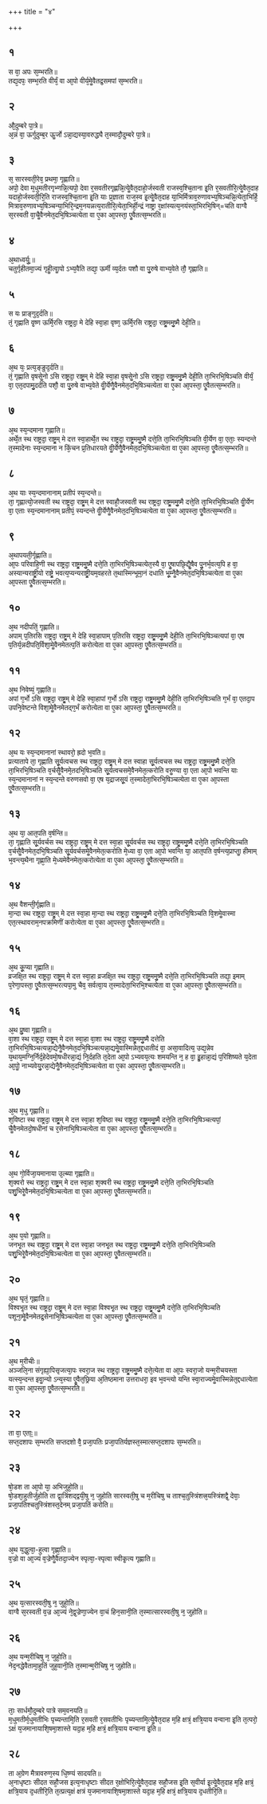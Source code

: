 +++
title = "४"

+++
## १
स वा᳘ अपः स᳘म्भरति॥  
तद्य᳘दपः᳘ सम्भ᳘रति वीर्यं᳘ वा आ᳘पो वीर्य᳘मेॗवैतद्र᳘समपां स᳘म्भरति॥  
## २
औ᳘दुम्बरे पा᳘त्रे॥  
अ᳘न्नं वा᳘ ऊर्गुदुम्ब᳘र ऊॗर्जो ऽन्ना᳘द्यस्या᳘वरुद्ध्यै त᳘स्मादौ᳘दुम्बरे पा᳘त्रे॥  
## ३
स᳘ सारस्वती᳘रेव᳘ प्रथमा᳘ गृह्णाति॥  
अपो᳘ देवा म᳘धुमतीरगृभ्णन्नि᳘त्यपो᳘ देवा र᳘सवतीरगृह्णन्नि᳘त्येॗवैत᳘दाहो᳘र्जस्वती राजस्व᳘श्चि᳘ताना इ᳘ति र᳘सवतीरि᳘त्येॗवैत᳘दाह यदाहो᳘र्जस्वती᳘रि᳘ति राजस्व᳘श्चि᳘ताना इ᳘ति याः प्र᳘ज्ञाता राज᳘स्व इ᳘त्येॗवैत᳘दाह या᳘भिर्मित्राव᳘रुणावभ्य᳘षिञ्चन्नि᳘त्येता᳘भिर्हि᳘ मित्राव᳘रुणावभ्य᳘षिञ्चन्या᳘भिरि᳘न्द्रम᳘नयन्नत्य᳘रातीरि᳘त्येता᳘भिर्ही᳘न्द्रं नाष्ट्रा र᳘क्षांस्यत्य᳘नयंस्ता᳘भिरभि᳘षिन्=चति वाग्वै स᳘रस्वती वा᳘चैॗवैनमेत᳘दभि᳘षिञ्चत्येता वा ए᳘का आ᳘पस्ता᳘ एॗवैतत्स᳘म्भरति॥  
## ४
अ᳘थाध्वर्युः᳟॥  
चतुर्गृहीतमा᳘ज्यं गृहीॗत्वाॗपो ऽभ्य᳘वैति तद्या᳘ ऊर्मी व्य᳘र्दतः पशौ वा पु᳘रुषे वाभ्य᳘वेते तौ᳘ गृह्णाति॥  
## ५
स यः प्राङ्गुद᳘र्दति॥  
तं᳘ गृह्णाति वृ᳘ष्ण ऊर्मि᳘रसि राष्ट्रदा᳘ मे देहि स्वा᳘हा वृष्ण᳘ ऊर्मि᳘रसि राष्ट्रदा᳘ राष्ट्र᳘ममु᳘ष्मै देही᳘ति॥  
## ६
अ᳘थ यः᳘ प्रत्य᳘ङ्ङुद᳘र्दति॥  
तं᳘ गृह्णाति वृषसेॗनो ऽसि राष्ट्रदा᳘ राष्ट्र᳘म् मे देहि स्वा᳘हा वृषसेॗनो ऽसि राष्ट्रदा᳘ राष्ट्र᳘ममु᳘ष्मै देही᳘ति ता᳘भिरभि᳘षिञ्चति वीर्यं᳘ वा᳘ एत᳘दपामु᳘दर्दति पशौ᳘ वा पु᳘रुषे वाभ्य᳘वेते वीॗर्येणैॗवैनमेत᳘दभि᳘षिञ्चत्येता वा ए᳘का आ᳘पस्ता᳘ एॗवैतत्स᳘म्भरति॥  
## ७
अ᳘थ स्य᳘न्दमाना गृह्णाति॥  
अर्थे᳘त स्थ राष्ट्रदा᳘ राष्ट्र᳘म् मे दत्त स्वा᳘हार्थे᳘त स्थ राष्ट्रदा᳘ राष्ट्र᳘ममु᳘ष्मै दत्ते᳘ति ता᳘भिरभि᳘षिञ्चति वी᳘र्येण वा᳘ एताः᳘ स्यन्दन्ते त᳘स्मादेनाः स्य᳘न्दमाना न किं᳘चन प्र᳘तिधारयते वीॗर्येणैॗवैनमेत᳘दभि᳘षिञ्चत्येता वा ए᳘का आ᳘पस्ता᳘ एॗवैतत्स᳘म्भरति॥  
## ८
अ᳘थ याः स्य᳘न्दमानानाम् प्रतीपं स्य᳘न्दन्ते॥  
ता᳘ गृह्णात्यो᳘जस्वती स्थ राष्ट्रदा᳘ राष्ट्र᳘म् मे दत्त स्वाहौ᳘जस्वती स्थ राष्ट्रदा᳘ राष्ट्र᳘ममु᳘ष्मै दत्ते᳘ति ता᳘भिरभि᳘षिञ्चति वीॗर्येण वा᳘ एताः स्य᳘न्दमानानाम् प्रतीपं᳘ स्यन्दन्ते वीॗर्येणैॗवैनमेत᳘दभि᳘षिञ्चत्येता वा ए᳘का आ᳘पस्ता᳘ एॗवैतत्स᳘म्भरति॥  
## ९
अ᳘थापयती᳘र्गृह्णाति॥  
आ᳘पः परिवाहि᳘णी स्थ राष्ट्रदा᳘ राष्ट्र᳘ममु᳘ष्मै दत्ते᳘ति ता᳘भिरभि᳘षिञ्चत्येत᳘स्यै वा᳘ एॗषापछि᳘द्यैॗषैव पु᳘नर्भ᳘वत्य᳘पि ह वा᳘ अस्यान्यराष्ट्री᳘यो राष्ट्रे᳘ भवत्य᳘प्यन्यराष्ट्री᳘यम᳘वहरते त᳘थास्मिन्भूमा᳘नं दधाति भू᳘म्नैॗवैनमेत᳘दभि᳘षिञ्चत्येता वा ए᳘का आ᳘पस्ता एॗवैतत्स᳘म्भरति॥  
## १०
अ᳘थ नदीपतिं᳘ गृह्णाति॥  
अपाम् प᳘तिरसि राष्ट्रदा᳘ राष्ट्र᳘म् मे देहि स्वा᳘हापाम् प᳘तिरसि राष्ट्रदा᳘ राष्ट्र᳘ममु᳘ष्मै देही᳘ति ता᳘भिरभि᳘षिञ्चत्यपां वा᳘ एष प᳘तिर्य᳘न्नदीपति᳘र्विशा᳘मेॗवैनमेतत्प᳘तिं करोत्येता वा ए᳘का आ᳘पस्ता᳘ एॗवैतत्स᳘म्भरति॥  
## ११
अ᳘थ निवेष्यं᳘ गृह्णाति॥  
अपां ग᳘र्भो ऽसि राष्ट्रदा᳘ राष्ट्र᳘म् मे देहि स्वा᳘हापां ग᳘र्भो ऽसि राष्ट्रदा᳘ राष्ट्र᳘ममु᳘ष्मै देही᳘ति ता᳘भिरभि᳘षिञ्चति ग᳘र्भं वा᳘ एतदा᳘प उपनि᳘वेष्टन्ते विशा᳘मेॗवैनमेतद्ग᳘र्भं करोत्येता वा ए᳘का आ᳘पस्ता᳘ एॗवैतत्स᳘म्भरति॥  
## १२
अ᳘थ यः स्य᳘न्दमानानां स्थावरो᳘ ह्रदो भ᳘वति॥  
प्रत्यातापे ता᳘ गृह्णाति सू᳘र्यत्वचस स्थ राष्ट्रदा᳘ राष्ट्र᳘म् मे दत्त स्वाहा सू᳘र्यत्वचस स्थ राष्ट्रदा᳘ राष्ट्र᳘ममु᳘ष्मै दत्ते᳘ति ता᳘भिरभि᳘षिञ्चति व᳘र्चसैॗवैनमे᳘तदभि᳘षिञ्चति सू᳘र्यत्वचसमे᳘वैनमेत᳘त्करोति वरुॗण्या वा᳘ एता आ᳘पो भवन्ति याः स्य᳘न्दमानानां न स्य᳘न्दन्ते वरुणसवो वा᳘ एष य᳘द्राजसू᳘यं त᳘स्मादेता᳘भिरभि᳘षिञ्चत्येता वा ए᳘का आ᳘पस्ता एॗवैतत्स᳘म्भरति॥  
## १३
अ᳘थ या᳘ आत᳘पति व᳘र्षन्ति॥  
ता᳘ गृह्णाति सू᳘र्यवर्चस स्थ राष्ट्रदा᳘ राष्ट्र᳘म् मे दत्त स्वा᳘हा सू᳘र्यवर्चस स्थ राष्ट्रदा᳘ राष्ट्र᳘ममु᳘ष्मै दत्ते᳘ति ता᳘भिरभि᳘षिञ्चति व᳘र्चसैॗवैनमेत᳘दभि᳘षिञ्चति सू᳘र्यवर्चसमेॗवैनमेत᳘त्करोति मे᳘ध्या वा᳘ एता आ᳘पो भवन्ति या᳘ आत᳘पति व᳘र्षन्त्य᳘प्राप्ताॗ हीमाम् भ᳘वन्त्य᳘थैना गृह्णा᳘ति मे᳘ध्यमेवैनमेत᳘त्करोत्येता वा ए᳘का आ᳘पस्ता᳘ एॗवैतत्स᳘म्भरति॥  
## १४
अ᳘थ वैशन्ती᳘र्गृह्णाति॥  
मा᳘न्दा स्थ राष्ट्रदा᳘ राष्ट्र᳘म् मे दत्त स्वा᳘हा मा᳘न्दा स्थ राष्ट्रदा᳘ राष्ट्र᳘ममु᳘ष्मै दत्ते᳘ति ता᳘भिरभि᳘षिञ्चति वि᳘शमेॗवास्मा एत᳘त्स्थावराम᳘नपक्रमिणीं करोत्येता वा ए᳘का आ᳘पस्ता᳘ एॗवैतत्स᳘म्भरति॥  
## १५
अ᳘थ कू᳘प्या गृह्णाति॥  
व्रजक्षि᳘त स्थ राष्ट्रदा᳘ राष्ट्र᳘म् मे दत्त स्वा᳘हा व्रजक्षि᳘त स्थ राष्ट्रदा᳘ राष्ट्र᳘ममु᳘ष्मै दत्ते᳘ति ता᳘भिरभि᳘षिञ्चति तद्या᳘ इमाम् प᳘रेणा᳘पस्ता᳘ एॗवैतत्स᳘म्भरत्यपा᳘मु चैव᳘ सर्वत्वा᳘य त᳘स्मादेता᳘भिरभि᳘श्चत्येता वा ए᳘का आ᳘पस्ता᳘ एॗवैतत्स᳘म्भरति॥  
## १६
अ᳘थ प्रु᳘ष्वा गृह्णाति॥  
वा᳘शा स्थ राष्ट्रदा᳘ राष्ट्र᳘म् मे दत्त स्वा᳘हा वा᳘शा स्थ राष्ट्रदा᳘ राष्ट्र᳘ममु᳘ष्मै दत्तेति ता᳘भिरभि᳘षिञ्चत्यन्ना᳘द्येनैॗवैनमेत᳘दभि᳘षिञ्चत्यन्ना᳘द्यमेॗवास्मिन्नेत᳘द्दधातीदं वा᳘ असा᳘वादित्य᳘ उद्य᳘न्नेव य᳘थाय᳘मग्नि᳘र्निर्द᳘हेदेवमो᳘षधीरन्ना᳘द्यं नि᳘र्दहति त᳘देता आ᳘पो ऽभ्यवय᳘त्यः शमयन्ति न᳘ ह वा᳘ इॗहान्ना᳘द्यं प᳘रिशिष्यते य᳘देता आ᳘पोॗ नाभ्यवेयु᳘रन्ना᳘द्येनैॗवैनमेत᳘दभि᳘षिञ्चत्येता वा ए᳘का आ᳘पस्ता᳘ एॗवैतत्स᳘म्भरति॥  
## १७
अ᳘थ म᳘धु गृह्णाति॥  
श᳘विष्टा स्थ राष्ट्रदा᳘ राष्ट्र᳘म् मे दत्त स्वा᳘हा श᳘विष्ठा स्थ राष्ट्रदा᳘ राष्ट्र᳘ममु᳘ष्मै दत्ते᳘ति ता᳘भिरभि᳘षिञ्चत्यपां᳘ चैॗवैनमेतदो᳘षधीनां च र᳘सेनाभि᳘षिञ्चत्येता वा ए᳘का आ᳘पस्ता᳘ एॗवैतत्स᳘म्भरति॥  
## १८
अ᳘थ गो᳘र्विजा᳘यमानाया उ᳘ल्ब्या गृह्णाति॥  
श᳘क्वरो स्थ राष्ट्रदा᳘ राष्ट्र᳘म् मे दत्त स्वा᳘हा श᳘क्वरी स्थ राष्ट्रदा᳘ राष्ट्र᳘ममु᳘ष्मै दत्ते᳘ति ता᳘भिरभि᳘षिञ्चति पशु᳘भिरेॗवैनमेत᳘दभि᳘षिञ्चत्येता वा ए᳘का आ᳘पस्ता᳘ एॗवैतत्स᳘म्भरति॥  
## १९
अ᳘थ प᳘यो गृह्णाति॥  
जनभृ᳘त स्थ राष्ट्रदा᳘ राष्ट्र᳘म् मे दत्त स्वा᳘हा जनभृ᳘त स्थ राष्ट्रदा᳘ राष्ट्र᳘ममु᳘ष्मै दत्ते᳘ति ता᳘भिरभि᳘षिञ्चति पशु᳘भिरेॗवैनमेत᳘दभि᳘षिञ्चत्येता वा ए᳘का आ᳘पस्ता᳘ एॗवैतत्स᳘म्भरति॥  
## २०
अ᳘थ घृतं᳘ गृह्णाति॥  
विश्वभृ᳘त स्थ राष्ट्रदा᳘ राष्ट्र᳘म् मे दत्त स्वा᳘हा विश्वभृ᳘त स्थ राष्ट्रदा᳘ राष्ट्र᳘ममु᳘ष्मै दत्ते᳘ति ता᳘भिरभि᳘षिञ्चति पशूना᳘मेॗवैनमेतद्र᳘सेनाभि᳘षिञ्चत्येता वा ए᳘का आ᳘पस्ता᳘ एॗवैतत्स᳘म्भरति॥  
## २१
अ᳘थ म᳘रीचीः॥  
अञ्जलि᳘ना संगृह्या᳘पिसृजत्या᳘पः स्वरा᳘ज स्थ राष्ट्रदा᳘ राष्ट्र᳘ममु᳘ष्मै दत्ते᳘त्येता वा आ᳘पः स्वरा᳘जो यन्म᳘रीचयस्ता यत्स्य᳘न्दन्त इवाॗन्यो ऽन्य᳘स्या एॗवैत᳘छ्रिया अ᳘तिष्ठमाना उत्तराधरा᳘ इव भ᳘वन्त्यो यन्ति स्वा᳘राज्यमेॗवास्मिन्नेत᳘द्दधात्येता वा ए᳘का आ᳘पस्ता᳘ एॗवैतत्स᳘म्भरति॥  
## २२
ता वा᳘ एताः᳟॥  
सप्त᳘दशापः स᳘म्भरति सप्तदशो वै᳘ प्रजा᳘पतिः प्रजा᳘पतिर्यज्ञस्त᳘स्मात्सप्त᳘दशापः स᳘म्भरति॥  
## २३
षो᳘डश ता आ᳘पो या᳘ अभिजुहो᳘ति॥  
षो᳘डशा᳘हुतीर्जुहोति ता द्वा᳘त्रिंशद्द्वयी᳘षु न᳘ जुहोति सारस्वती᳘षु च म᳘रीचिषु च ताश्च᳘तुस्त्रिंशत्त्र᳘यस्त्रिंशद्वै᳘ देवाः᳘ प्रजा᳘पतिश्चतुस्त्रिंशस्त᳘देनम् प्रजा᳘पतिं करोति॥  
## २४
अ᳘थ य᳘द्धुत्वा᳘-हुत्वा गृह्णा᳘ति॥  
व᳘ज्रो वा आ᳘ज्यं व᳘ज्रेणैॗवैतदा᳘ज्येन स्पृत्वा᳘-स्पृत्वा स्वीकृ᳘त्य गृह्णाति॥  
## २५
अ᳘थ य᳘त्सारस्वती᳘षु न᳘ जुहो᳘ति॥  
वाग्वै स᳘रस्वती व᳘ज्र आ᳘ज्यं ने᳘द्व᳘ज्रेणा᳘ज्येन वा᳘चं हिन᳘सानी᳘ति त᳘स्मात्सारस्वती᳘षु न᳘ जुहोति॥  
## २६
अ᳘थ यन्म᳘रीचिषु न᳘ जुहो᳘ति॥  
नेद᳘नद्धेवैतामा᳘हुतिं जुह᳘वानी᳘ति त᳘स्मान्म᳘रीचिषु न᳘ जुहोति॥  
## २७
ताः᳘ सार्धमौ᳘दुम्बरे पात्रे सम᳘वनयति॥  
म᳘धुमतीर्म᳘धुमतीभिः पृच्यन्तामि᳘ति र᳘सवती र᳘सवतीभिः पृच्यन्तामि᳘त्येॗवैत᳘दाह म᳘हि क्षत्रं᳘ क्षत्रि᳘याय वन्वाना इ᳘ति त᳘त्परो᳘ ऽक्षं य᳘जमानायाशि᳘षमा᳘शास्ते यदा᳘ह म᳘हि क्षत्रं᳘ क्षत्रि᳘याय वन्वाना इ᳘ति॥  
## २८
ता अ᳘ग्रेण मैत्रावरुण᳘स्य धि᳘ष्ण्यं सादयति॥  
अ᳘नाधृष्टाः सीदत सहौ᳘जस इत्य᳘नाधृष्टाः सीदत र᳘क्षोभिरि᳘त्येॗवैत᳘दाह सहौ᳘जस इ᳘ति स᳘वीर्या इ᳘त्येॗवैत᳘दाह म᳘हि क्षत्रं᳘ क्षत्रि᳘याय द᳘धतीरि᳘ति त᳘त्प्रत्य᳘क्षं क्षत्रं य᳘जमानायाशि᳘षमा᳘शास्ते यदा᳘ह म᳘हि क्षत्रं᳘ क्षत्रि᳘याय द᳘धतीरि᳘ति॥  